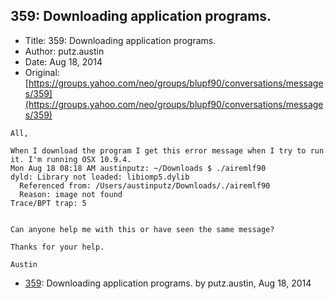 ## 359: Downloading application programs.

- Title: 359: Downloading application programs.
- Author: putz.austin
- Date: Aug 18, 2014
- Original: [https://groups.yahoo.com/neo/groups/blupf90/conversations/messages/359](https://groups.yahoo.com/neo/groups/blupf90/conversations/messages/359)

```
All,

When I download the program I get this error message when I try to run it. I'm running OSX 10.9.4. 
Mon Aug 18 08:18 AM austinputz: ~/Downloads $ ./airemlf90
dyld: Library not loaded: libiomp5.dylib
  Referenced from: /Users/austinputz/Downloads/./airemlf90
  Reason: image not found
Trace/BPT trap: 5


Can anyone help me with this or have seen the same message?

Thanks for your help.

Austin
```

- [359](0359.md): Downloading application programs. by putz.austin, Aug 18, 2014

